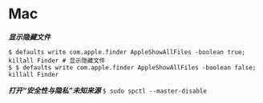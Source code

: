 # Mac
***显示隐藏文件***

```
$ defaults write com.apple.finder AppleShowAllFiles -boolean true; killall Finder # 显示隐藏文件
$ $ defaults write com.apple.finder AppleShowAllFiles -boolean false; killall Finder
```

***打开“安全性与隐私”未知来源***
`$ sudo spctl --master-disable`


